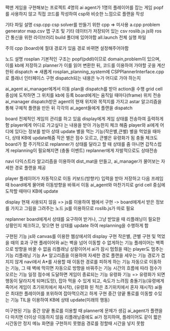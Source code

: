 팩맨 게임을 구현해보는 프로젝트
4명의 ai agent가 1명의 플레이어를 잡는 게임
popf를 사용하지 않고 직접 코드를 작성하여 csp와 비슷한 느낌으로 플랜을 작성

기타 파일 설명
csp.cpp 	csp solver를 만들기 위한 cpp => 미사용
a.cpp		problem generator
map.csv		맵 구조 및 기타 데이터가 저장되어 있는 csv
roslib.js	js와 ros간 통신을 위한 라이브러리 build 폴더에 있어야함
all.launch 전체 실행 파일

주의 cpp (board)에 절대 경로가 있음 경로 바뀌면 설정해주어야함


노드 설명
rosplan
기본적인 구조는 popf(pddl)이므로 domain,problem이 있으며, 이를 kb에 저장하고 planner가 이를 읽어 변환한 뒤, 코드를 이용하여 가야할 곳을 계산한뒤 dispatch
=> 새롭게 rosplan_planning_system에 CSPPlannerInterface.cpp로 플래너 인터페이스 구현
dispatch되는 내용은 누가 어디로 가야 하는지 

ai_agent 	ai_manager에게서 이동 plan을 dispatch를 받아 action을 수행 
		grid cell 중심에 도착하면 그 위치를 kb에 등록
		board에게는 움직일 때마다(frame) 위치 전송
ai_manager	dispatch받은 agent의 현재 위치와 목적지를 가지고 astar 알고리즘을 통해 구체적 플랜을 만든
		뒤 각각의 ai_agent들에게 플랜을 dispatch

board		전체적인 게임의 관리를 하고 있음 
		display에게 게임 상태를 전송하여 출력하게 함 
		player에게 어디로 가고싶다 는 내용을 받아 가능한지 체크 해줌
		player와 ai에게 어디에 있다는 정보를 받아 상태 update
		별을 먹는 기능(작은별,큰별) 별을 먹었을 때마다, 상태 KB에 update해줌
		작은 별은 점수 오르고, 큰별은 유령화가 됨 
		충돌 체크도 board가 함
		주기적으로 replanner가 상태를 달라고 할 때 상태를 줌
		아니면 갑작스럽게 replanning이 필요해지면 (충돌 이벤트) replanner에게 자발적으로도 상태전송 
		
navi		다익스트라 알고리즘을 이용하여 dist_mat을 만들고, ai_manager가 물어보는 자세한 경로 플랜을 제공
		
player		플레이어가 자동적으로 이동
		키보드(방향키) 입력을 받아 저장하고 다음 프레임때 board에게 물어봐 이동방향을 바꿔서 이동
		ai_agent와 마찬가지로 grid cell 중심에 도착할 때마다 KB에 update

display		현재 사용되지 않음 => js를 이용하여 웹에서 구현 -> board에게서 받은 정보를 가지고 그림을 그려주는 노드
		js를 이용하므로 roslib.js가 따로 필요

replanner	board에게서 상태를 요구하여 받거나, 그냥 받았을 때 리플래닝이 필요한 상황인지 체크하고, 맞으면 현 상태를 update 하여 replanning을 수행하게 함


구현된 기능
	js와 canvas를 이용한 웹상에서의 display 구현 
	작은별, 큰별 구현 및 먹었을 때의 효과 구현
	플레이어와 ai는 벽을 넘어 이동할 수 없게하는 기능
	플레이어는 벽쪽으로 방향을 바꿀 수 없음
	리플래닝 상황이어서 ai가 잠시 멈췄을 때는 player도 멈추는 기능
	리플래닝 기능 
	A* 알고리즘을 이용하여 자세한 경로 플랜을 세우는 기능
	경로가 겹치지 않게 navi에서 A*를 사용할 때 이동한 경로를 피하게 하는 기능
	자동으로 이동하는 기능, 그 때 벽에 막히면 자동으로 방향을 바꿔주는 기능
	시간의 흐름에 따라 점수가 오르는 기능
	일정 점수에 도달하면 게임이 종료되는 기능
	유령화 기능 => 유령화가 되면 행동이 달라지게 되며(도망), 잡아 먹을 수 있게 되고, 속도가 느려짐
	충돌기능(유령에게 죽어서 게임이 초기위치에서 재시작), (유령화 된 적은 초기위치에서 혼자 재시작)
	ai들은 최대한 플레이어를 포위하여 잡아먹으려고 하게 구현
	중간 양끝 통로를 이동할 수있는 기능
	TIL을 이용하여 KB에 상태 update(미래의 행동)
	

미구현된 기능
	중간 양끝 통로를 이용할 때 planner에 문제가 생김
	ai_agent가 플랜을 다 마치면 더이상 이동하지 않음
	리플래닝중에도 ai가 정지하여, 플레이어도 같이 짧은 시간동안 정지
	메뉴 화면을 구현하지 못했음 
	경로를 정할때 시간을 넣지 못함
 
